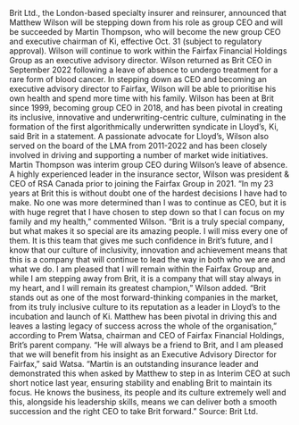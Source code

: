 Brit Ltd., the London-based specialty insurer and reinsurer, announced that Matthew Wilson will be stepping down from his role as group CEO and will be succeeded by Martin Thompson, who will become the new group CEO and executive chairman of Ki, effective Oct. 31 (subject to regulatory approval).
Wilson will continue to work within the Fairfax Financial Holdings Group as an executive advisory director.
Wilson returned as Brit CEO in September 2022 following a leave of absence to undergo treatment for a rare form of blood cancer. In stepping down as CEO and becoming an executive advisory director to Fairfax, Wilson will be able to prioritise his own health and spend more time with his family.
Wilson has been at Brit since 1999, becoming group CEO in 2018, and has been pivotal in creating its inclusive, innovative and underwriting-centric culture, culminating in the formation of the first algorithmically underwritten syndicate in Lloyd’s, Ki, said Brit in a statement. A passionate advocate for Lloyd’s, Wilson also served on the board of the LMA from 2011-2022 and has been closely involved in driving and supporting a number of market wide initiatives.
Martin Thompson was interim group CEO during Wilson’s leave of absence. A highly experienced leader in the insurance sector, Wilson was president & CEO of RSA Canada prior to joining the Fairfax Group in 2021.
“In my 23 years at Brit this is without doubt one of the hardest decisions I have had to make. No one was more determined than I was to continue as CEO, but it is with huge regret that I have chosen to step down so that I can focus on my family and my health,” commented Wilson.
“Brit is a truly special company, but what makes it so special are its amazing people. I will miss every one of them. It is this team that gives me such confidence in Brit’s future, and I know that our culture of inclusivity, innovation and achievement means that this is a company that will continue to lead the way in both who we are and what we do. I am pleased that I will remain within the Fairfax Group and, while I am stepping away from Brit, it is a company that will stay always in my heart, and I will remain its greatest champion,” Wilson added.
“Brit stands out as one of the most forward-thinking companies in the market, from its truly inclusive culture to its reputation as a leader in Lloyd’s to the incubation and launch of Ki. Matthew has been pivotal in driving this and leaves a lasting legacy of success across the whole of the organisation,” according to Prem Watsa, chairman and CEO of Fairfax Financial Holdings, Brit’s parent company.
“He will always be a friend to Brit, and I am pleased that we will benefit from his insight as an Executive Advisory Director for Fairfax,” said Watsa.
“Martin is an outstanding insurance leader and demonstrated this when asked by Matthew to step in as Interim CEO at such short notice last year, ensuring stability and enabling Brit to maintain its focus. He knows the business, its people and its culture extremely well and this, alongside his leadership skills, means we can deliver both a smooth succession and the right CEO to take Brit forward.”
Source: Brit Ltd.